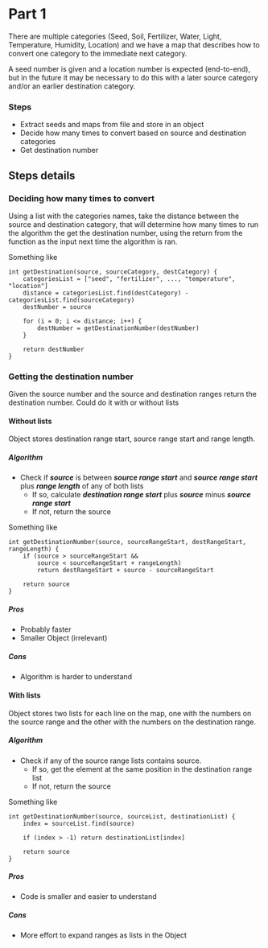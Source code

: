 # Part 1

There are multiple categories (Seed, Soil, Fertilizer, Water, Light, Temperature, Humidity, Location) and we have a map that describes how to convert one category to the immediate next category. 

A seed number is given and a location number is expected (end-to-end), but in the future it may be necessary to do this with a later source category and/or an earlier destination category.


### Steps
- Extract seeds and maps from file and store in an object
- Decide how many times to convert based on source and destination categories
- Get destination number

## Steps details

### Deciding how many times to convert
Using a list with the categories names, take the distance between the source and destination category, that will determine how many times to run the algorithm the get the destination number, using the return from the function as the input next time the algorithm is ran.

Something like

```
int getDestination(source, sourceCategory, destCategory) {
    categoriesList = ["seed", "fertilizer", ..., "temperature", "location"]
    distance = categoriesList.find(destCategory) - categoriesList.find(sourceCategory)
    destNumber = source
    
    for (i = 0; i <= distance; i++) {
        destNumber = getDestinationNumber(destNumber)
    }
    
    return destNumber
}
```


### Getting the destination number

Given the source number and the source and destination  ranges return the destination number. Could do it with or without lists

#### Without lists 

Object stores destination range start, source range start and range length.

##### Algorithm

- Check if ***source*** is between ***source range start*** and ***source range start*** plus ***range length*** of any of both lists
    - If so, calculate ***destination range start*** plus ***source*** minus ***source range start***
    - If not, return the source

Something like
```
int getDestinationNumber(source, sourceRangeStart, destRangeStart, rangeLength) {
    if (source > sourceRangeStart &&
        source < sourceRangeStart + rangeLength)
        return destRangeStart + source - sourceRangeStart

    return source
}
```

##### Pros
- Probably faster
- Smaller Object (irrelevant)

##### Cons
- Algorithm is harder to understand

#### With lists

Object stores two lists for each line on the map, one with the numbers on the source range and the other with the numbers on the destination range. 

##### Algorithm
- Check if any of the source range lists contains source.
    - If so, get the element at the same position in the destination range list
    - If not, return the source

Something like
```
int getDestinationNumber(source, sourceList, destinationList) {
    index = sourceList.find(source)
    
    if (index > -1) return destinationList[index]
    
    return source
}
```

##### Pros
- Code is smaller and easier to understand

##### Cons
- More effort to expand ranges as lists in the Object